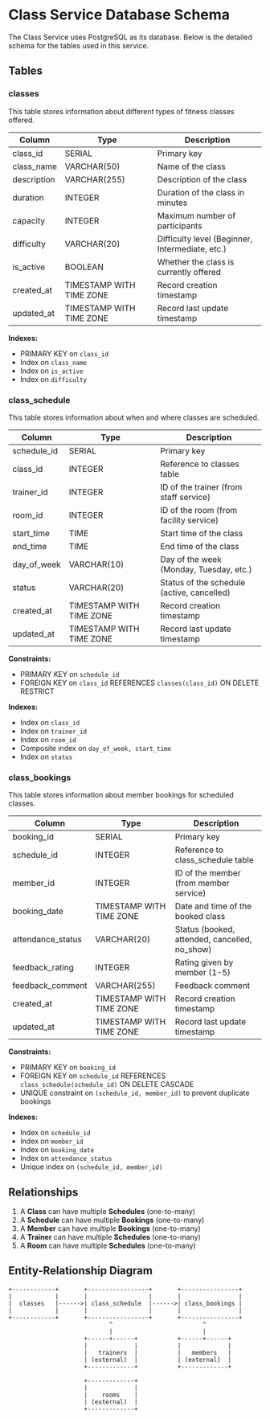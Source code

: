 # Class Service Database Schema

The Class Service uses PostgreSQL as its database. Below is the detailed schema for the tables used in this service.

## Tables

### classes

This table stores information about different types of fitness classes offered.

| Column       | Type                     | Description                                   |
|--------------|--------------------------|-----------------------------------------------|
| class_id     | SERIAL                   | Primary key                                   |
| class_name   | VARCHAR(50)              | Name of the class                             |
| description  | VARCHAR(255)             | Description of the class                      |
| duration     | INTEGER                  | Duration of the class in minutes              |
| capacity     | INTEGER                  | Maximum number of participants                |
| difficulty   | VARCHAR(20)              | Difficulty level (Beginner, Intermediate, etc.)|
| is_active    | BOOLEAN                  | Whether the class is currently offered        |
| created_at   | TIMESTAMP WITH TIME ZONE | Record creation timestamp                     |
| updated_at   | TIMESTAMP WITH TIME ZONE | Record last update timestamp                  |

**Indexes:**
- PRIMARY KEY on `class_id`
- Index on `class_name`
- Index on `is_active`
- Index on `difficulty`

### class_schedule

This table stores information about when and where classes are scheduled.

| Column       | Type                     | Description                                   |
|--------------|--------------------------|-----------------------------------------------|
| schedule_id  | SERIAL                   | Primary key                                   |
| class_id     | INTEGER                  | Reference to classes table                    |
| trainer_id   | INTEGER                  | ID of the trainer (from staff service)        |
| room_id      | INTEGER                  | ID of the room (from facility service)        |
| start_time   | TIME                     | Start time of the class                       |
| end_time     | TIME                     | End time of the class                         |
| day_of_week  | VARCHAR(10)              | Day of the week (Monday, Tuesday, etc.)       |
| status       | VARCHAR(20)              | Status of the schedule (active, cancelled)    |
| created_at   | TIMESTAMP WITH TIME ZONE | Record creation timestamp                     |
| updated_at   | TIMESTAMP WITH TIME ZONE | Record last update timestamp                  |

**Constraints:**
- PRIMARY KEY on `schedule_id`
- FOREIGN KEY on `class_id` REFERENCES `classes(class_id)` ON DELETE RESTRICT

**Indexes:**
- Index on `class_id`
- Index on `trainer_id`
- Index on `room_id`
- Composite index on `day_of_week, start_time`
- Index on `status`

### class_bookings

This table stores information about member bookings for scheduled classes.

| Column             | Type                     | Description                                    |
|--------------------|--------------------------|------------------------------------------------|
| booking_id         | SERIAL                   | Primary key                                    |
| schedule_id        | INTEGER                  | Reference to class_schedule table              |
| member_id          | INTEGER                  | ID of the member (from member service)         |
| booking_date       | TIMESTAMP WITH TIME ZONE | Date and time of the booked class              |
| attendance_status  | VARCHAR(20)              | Status (booked, attended, cancelled, no_show)  |
| feedback_rating    | INTEGER                  | Rating given by member (1-5)                   |
| feedback_comment   | VARCHAR(255)             | Feedback comment                               |
| created_at         | TIMESTAMP WITH TIME ZONE | Record creation timestamp                      |
| updated_at         | TIMESTAMP WITH TIME ZONE | Record last update timestamp                   |

**Constraints:**
- PRIMARY KEY on `booking_id`
- FOREIGN KEY on `schedule_id` REFERENCES `class_schedule(schedule_id)` ON DELETE CASCADE
- UNIQUE constraint on `(schedule_id, member_id)` to prevent duplicate bookings

**Indexes:**
- Index on `schedule_id`
- Index on `member_id`
- Index on `booking_date`
- Index on `attendance_status`
- Unique index on `(schedule_id, member_id)`

## Relationships

1. A **Class** can have multiple **Schedules** (one-to-many)
2. A **Schedule** can have multiple **Bookings** (one-to-many)
3. A **Member** can have multiple **Bookings** (one-to-many)
4. A **Trainer** can have multiple **Schedules** (one-to-many)
5. A **Room** can have multiple **Schedules** (one-to-many)

## Entity-Relationship Diagram

```
+------------+       +-----------------+       +----------------+
|            |       |                 |       |                |
|  classes   |------>| class_schedule  |------>| class_bookings |
|            |       |                 |       |                |
+------------+       +-----------------+       +----------------+
                            ^                         ^
                            |                         |
                     +------+------+           +------+------+
                     |             |           |             |
                     |   trainers  |           |   members   |
                     | (external)  |           | (external)  |
                     +-------------+           +-------------+
                     
                     +-------------+
                     |             |
                     |    rooms    |
                     | (external)  |
                     +-------------+
```
